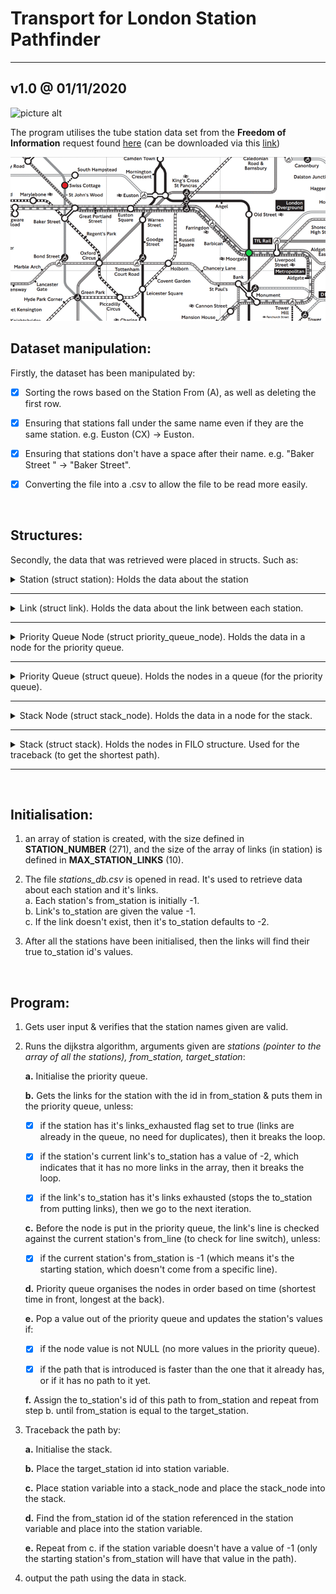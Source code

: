 # Transport for London Station Pathfinder #
---
## v1.0 @ 01/11/2020
![picture alt](https://i.ibb.co/D1jGdsm/tfl-logo3.png "TFL")

The program utilises the tube station data set from the __Freedom of Information__ request found [here](https://www.whatdotheyknow.com/request/distance_between_adjacent_underg#incoming-5516) (can be downloaded via this [link](https://www.whatdotheyknow.com/request/1779/response/5516/attach/3/Inter%20station%20database.xls?cookie_passthrough=1))

![](assets/moor_to_swiss_YZ0.gif)

## Dataset manipulation:
Firstly, the dataset has been manipulated by:
- [x] Sorting the rows based on the Station From (A), as well as deleting the first row.

- [x] Ensuring that stations fall under the same name even if they are the same station. e.g. Euston (CX) → Euston.

- [x] Ensuring that stations don't have a space after their name. e.g. "Baker Street " → "Baker Street".

- [x] Converting the file into a .csv to allow the file to be read more easily.

<br />

## Structures:
Secondly, the data that was retrieved were placed in structs. Such as:

<details><summary> Station (struct station): Holds the data about the station </summary><p>
    
   a. **id**: The index that station has in the array.
   
   b. **name**: Holds the name of the station.
   
   d. **links**: An array of type link that holds data about each link from the station.
    
    
    ... // The following is data about the path that the dijkstra algorithm uses.
    
    
   c. **links_exhausted**: Flag (1 or 0), that indicates whether or not the links from the stations are already in the priority queue.
    
   e. **from_station**: The shortest path from the "starting station" to this station, comes from this station (...→ from_station → id).
   
   f. **from_line**: Holds the string of the name of line.
   
   g. **time**: Holds the time taken to reach this station.
</p></details>

---

<details><summary> Link (struct link). Holds the data about the link between each station. </summary><p>
    
   a. **to_station**: Holds the link's destinations station's id. If it holds is -2 then the link doesn't exist, if -1 then the id still needs to be found.
   
   b. **time**: Holds the time it takes to travel from the station holding the link to the to_station.
  
   c. **distance**: Holds the distance between the from the station holding the link and the to_station.
   
   d. **line**: Holds the name of the line that this link uses.
   
   e. **destination**: Holds the name of the to_station. Used to fetch the to_station after all the stations have retrieved the required data.
   
   f. **direction**: Direction of where the train is going (Northbound, Southbound, Eastbound, Westbound etc.)
</p></details>

---

<details><summary> Priority Queue Node (struct priority_queue_node). Holds the data in a node for the priority queue. </summary><p>
    
   a. **from_station_id**: holds the data about the starting station of the link.
   
   b. **to_station**: holds the data about the destination station of the link.
   
   c. **link_id**: the index of the link in the station struct of the from_station_id's station:
   
   d. **time**: the time it takes to traverse this link.
   
   e. *priority_queue_node* **∗next**: holds the pointer of the next node in the queue.
    
</p></details>

---

<details><summary> Priority Queue (struct queue). Holds the nodes in a queue (for the priority queue). </summary><p>
    
   a. *priority_queue_node* **∗head**: holds the pointer of the starting node of the queue.
   
</p></details>

---

<details><summary> Stack Node (struct stack_node). Holds the data in a node for the stack. </summary><p>
    
   a. **to_station**: holds the id of the next station.
   b. *stack_node* **∗next**: holds the pointer of the next node in the stack.
   
</p></details>

---

<details><summary> Stack (struct stack). Holds the nodes in FILO structure. Used for the traceback (to get the shortest path). </summary><p>
    
   a. *stack_node* **∗head**: holds the pointer to the first node in the stack.
 
</p></details>

---

<br />

## Initialisation: 

1. an array of station is created, with the size defined in **STATION_NUMBER** (271), and the size of the array of links (in station) is defined in **MAX_STATION_LINKS** (10).

2. The file *stations_db.csv* is opened in read. It's used to retrieve data about each station and it's links.   
    a. Each station's from_station is initially -1.  
    b. Link's to_station are given the value -1.  
    c. If the link doesn't exist, then it's to_station defaults to -2.

3. After all the stations have been initialised, then the links will find their true to_station id's values.

<br />
  
  
## Program:

1. Gets user input & verifies that the station names given are valid.

2. Runs the dijkstra algorithm, arguments given are *stations (pointer to the array of all the stations), from_station, target_station*:

    **a.** Initialise the priority queue.
    
    **b.** Gets the links for the station with the id in from_station & puts them in the priority queue, unless:
        
      - [x] if the station has it's links_exhausted flag set to true (links are already in the queue, no need for duplicates), then it breaks the loop.
      
      - [x] if the station's current link's to_station has a value of -2, which indicates that it has no more links in the array, then it breaks the loop.
      
      - [x] if the link's to_station has it's links exhausted (stops the to_station from putting links), then we go to the next iteration.
      
    **c.** Before the node is put in the priority queue, the link's line is checked against the current station's from_line (to check for line switch), unless:
    
      - [x] if the current station's from_station is -1 (which means it's the starting station, which doesn't come from a specific line).
    
    **d.** Priority queue organises the nodes in order based on time (shortest time in front, longest at the back).
    
    **e.** Pop a value out of the priority queue and updates the station's values if:
    
      - [x] if the node value is not NULL (no more values in the priority queue).
      
      - [x] if the path that is introduced is faster than the one that it already has, or if it has no path to it yet.
    
    **f.** Assign the to_station's id of this path to from_station and repeat from step b. until from_station is equal to the target_station.
    
3. Traceback the path by:

    **a.** Initialise the stack.

    **b.** Place the target_station id into station variable.
    
    **c.** Place station variable into a stack_node and place the stack_node into the stack.
    
    **d.** Find the from_station id of the station referenced in the station variable and place into the station variable.
    
    **e.**  Repeat from c. if the station variable doesn't have a value of -1 (only the starting station's from_station will have that value in the path).

4. output the path using the data in stack.
